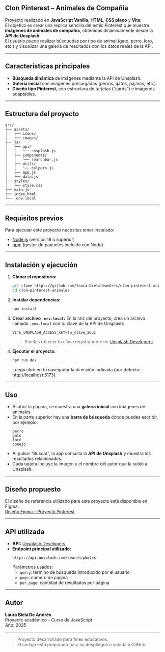 ## Clon Pinterest – Animales de Compañía

Proyecto realizado en **JavaScript Vanilla**, **HTML**, **CSS plano** y **Vite**.  
El objetivo es crear una réplica sencilla del estilo Pinterest que muestre **imágenes de animales de compañía**, obtenidas dinámicamente desde la **API de Unsplash**.  
El usuario puede realizar búsquedas por tipo de animal (gato, perro, loro, etc.) y visualizar una galería de resultados con los datos reales de la API.

---

## Características principales

- **Búsqueda dinámica** de imágenes mediante la API de Unsplash.  
- **Galería inicial** con imágenes precargadas (perros, gatos, pájaros, etc.).  
- **Diseño tipo Pinterest**, con estructura de tarjetas (“cards”) e imágenes adaptables.  

---

## Estructura del proyecto

```
src/
├── assets/
│   ├── icons/
│   └── images/
├── js/
│   ├── api/
│   │   └── unsplash.js
│   ├── components/
│   │   └── searchbar.js
│   ├── utils/
│   │   └── helpers.js
│   ├── app.js
│   └── data.js
├── styles/
│   └── style.css
├── main.js
├── index.html
└── .env.local
```

---

## Requisitos previos

Para ejecutar este proyecto necesitas tener instalado:

- [Node.js](https://nodejs.org/) (versión 18 o superior)
- [npm](https://www.npmjs.com/) (gestor de paquetes incluido con Node)

---

## Instalación y ejecución

1. **Clonar el repositorio:**
   ```bash
   git clone https://github.com/laura-bieladeandres/clon-pinterest-animales.git
   cd clon-pinterest-animales
   ```

2. **Instalar dependencias:**
   ```bash
   npm install
   ```

3. **Crear archivo `.env.local`:**
   En la raíz del proyecto, crea un archivo llamado `.env.local` con tu clave de la API de Unsplash:
   ```
   VITE_UNSPLASH_ACCESS_KEY=tu_clave_aquí
   ```

   > Puedes obtener tu clave registrándote en [Unsplash Developers](https://unsplash.com/developers).

4. **Ejecutar el proyecto:**
   ```bash
   npm run dev
   ```
   Luego abre en tu navegador la dirección indicada (por defecto: [http://localhost:5173](http://localhost:5173)).

---

## Uso

- Al abrir la página, se muestra una **galería inicial** con imágenes de animales.  
- En la parte superior hay una **barra de búsqueda** donde puedes escribir, por ejemplo:  
  ```
  perro
  gato
  loro
  conejo
  ```
- Al pulsar “Buscar”, la app consulta la **API de Unsplash** y muestra los resultados relacionados.  
- Cada tarjeta incluye la imagen y el nombre del autor que la subió a Unsplash.

---

## Diseño propuesto

El diseño de referencia utilizado para este proyecto está disponible en Figma:  
[Diseño Figma – Proyecto Pinterest](https://www.figma.com/design/gLRrcetLfS9KkG2o43qpfB/PROYECTO3?node-id=0-1)

---

## API utilizada

- **API:** [Unsplash Developers](https://unsplash.com/developers)  
- **Endpoint principal utilizado:**
  ```
  https://api.unsplash.com/search/photos
  ```
  Parámetros usados:
  - `query`: término de búsqueda introducido por el usuario  
  - `page`: número de página  
  - `per_page`: cantidad de resultados por página

---

## Autor

**Laura Biela De Andrés**  
Proyecto académico - Curso de JavaScript  
Año: 2025  

---

> Proyecto desarrollado para fines educativos.  
> El código está preparado para su despliegue o subida a GitHub.
